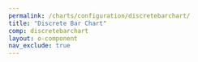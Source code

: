 ```yaml
---
permalink: /charts/configuration/discretebarchart/
title: "Discrete Bar Chart"
comp: discretebarchart
layout: o-component
nav_exclude: true
---
```

